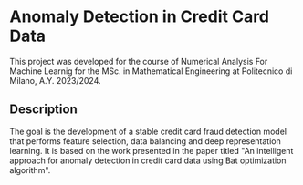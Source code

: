 # Anomaly Detection in Credit Card Data
This project was developed for the course of Numerical Analysis For Machine Learnig for the MSc. in Mathematical Engineering at Politecnico di Milano, A.Y. 2023/2024.

## Description
The goal is the development of a stable credit card fraud detection model that performs feature selection, data balancing and deep representation learning. It is based on the work presented in the paper titled "An intelligent approach for anomaly detection in credit card data using Bat optimization algorithm".



